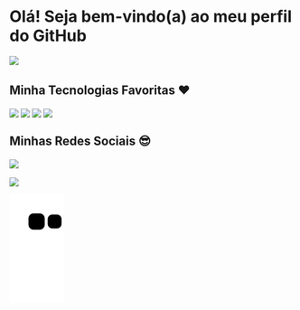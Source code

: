 <h1>Olá! Seja bem-vindo(a) ao meu perfil do GitHub</b></h1>

<img height="200px" src='https://github-readme-stats.vercel.app/api/top-langs/?username=gabrielmjacques&show_icons=true&theme=radical&border_radius=20px&border_color=7476FF'></img>
  
<h2>Minha Tecnologias Favoritas ❤</h2>
  
<div display=inline_block>
  <img align=center height=50px src="https://cdn.jsdelivr.net/gh/devicons/devicon/icons/html5/html5-original.svg"/>
  <img align=center height=50px src="https://cdn.jsdelivr.net/gh/devicons/devicon/icons/css3/css3-original.svg"/>
  <img align=center height=50px src="https://cdn.jsdelivr.net/gh/devicons/devicon/icons/javascript/javascript-original.svg"/>
  <img align=center height=50px src="https://cdn.jsdelivr.net/gh/devicons/devicon/icons/java/java-original.svg"/>
</div>

<h2>Minhas Redes Sociais 😎</h2>

<div display=inline_block>

  <a href='https://www.linkedin.com/in/edson-gabriel-jacques-5b3678242/' target="_blank"><img width=250px align=center src="https://img.shields.io/badge/LinkedIn-0077B5?style=for-the-badge&logo=linkedin&logoColor=white"/></a>
  
  <a href='https://www.instagram.com/gabriel_gtbp/' target="_blank"><img width=250px align=center src="https://img.shields.io/badge/Instagram-E4405F?style=for-the-badge&logo=instagram&logoColor=white"/></a>
  
</div>

![snake gif](https://github.com/Formandodev/Formandodev/blob/output/github-contribution-grid-snake.svg)
